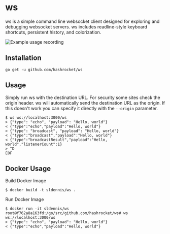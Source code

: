 # ws

ws is a simple command line websocket client designed for exploring and debugging websocket servers. ws includes readline-style keyboard shortcuts, persistent history, and colorization.

![Example usage recording](https://hashrocket-production.s3.amazonaws.com/uploads/blog/misc/ws/ws.gif)

## Installation

```
go get -u github.com/hashrocket/ws
```

## Usage

Simply run ws with the destination URL. For security some sites check the origin header. ws will automatically send the destination URL as the origin. If this doesn't work you can specify it directly with the `--origin` parameter.

```
$ ws ws://localhost:3000/ws
> {"type": "echo", "payload": "Hello, world"}
< {"type":"echo","payload":"Hello, world"}
> {"type": "broadcast", "payload": "Hello, world"}
< {"type":"broadcast","payload":"Hello, world"}
< {"type":"broadcastResult","payload":"Hello, world","listenerCount":1}
> ^D
EOF
```

## Docker Usage

Build Docker Image

```
$ docker build -t sldennis/ws .
```

Run Docker Image

```
$ docker run -it sldennis/ws
root@f762a8a163fd:/go/src/github.com/hashrocket/ws# ws ws://localhost:3000/ws
> {"type": "echo", "payload": "Hello, world"}
< {"type":"echo","payload":"Hello, world"}
```
